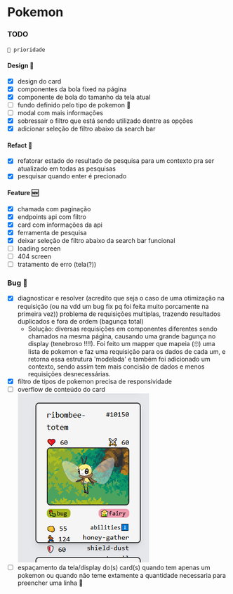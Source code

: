 # Pokemon

### TODO

`🚩 prioridade`

#### Design 🎨

- [x] design do card
- [x] componentes da bola fixed na página
- [x] componente de bola do tamanho da tela atual
- [ ] fundo definido pelo tipo de pokemon 🚩
- [ ] modal com mais informações
- [x] sobressair o filtro que está sendo utilizado dentre as opções
- [x] adicionar seleção de filtro abaixo da search bar

#### Refact 🧶

- [x] refatorar estado do resultado de pesquisa para um contexto pra ser atualizado em todas as pesquisas
- [x] pesquisar quando enter é precionado

#### Feature 🆕

- [x] chamada com paginação
- [x] endpoints api com filtro
- [x] card com informações da api
- [x] ferramenta de pesquisa
- [x] deixar seleção de filtro abaixo da search bar funcional
- [ ] loading screen
- [ ] 404 screen
- [ ] tratamento de erro (tela(?))

### Bug 🚨

- [x] diagnosticar e resolver (acredito que seja o caso de uma otimização na requisição (ou na vdd um bug fix pq foi feita muito porcamente na primeira vez)) problema de requisições multiplas, trazendo resultados duplicados e fora de ordem (bagunça total)
  - Solução: diversas requisições em componentes diferentes sendo chamados na mesma página, causando uma grande bagunça no display (tenebroso !!!!). Foi feito um mapper que mapeia (🙄) uma lista de pokemon e faz uma requisição para os dados de cada um, e retorna essa estrutura 'modelada' e também foi adicionado um contexto, sendo assim tem mais concisão de dados e menos requisições desnecessárias.
- [x] filtro de tipos de pokemon precisa de responsividade
- [ ] overflow de conteúdo do card
      ![alt text](image.png)
- [ ] espaçamento da tela/display do(s) card(s) quando tem apenas um pokemon ou quando não teme extamente a quantidade necessaria para preencher uma linha 🚩
